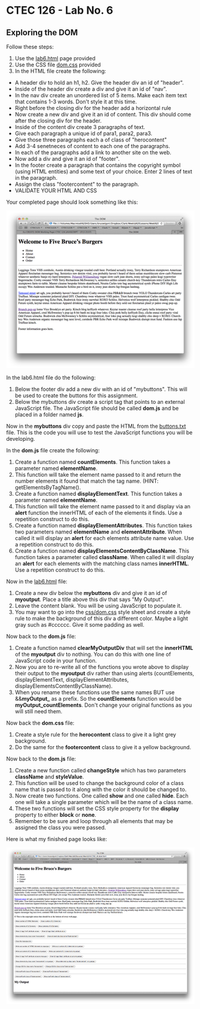 # CTEC 126 - Lab No. 6

## Exploring the DOM

Follow these steps:

1. Use the [lab6.html](lab6.htm) page provided
2. Use the CSS file [dom.css](css/dom.css) provided
3. In the HTML file create the following:
  - A header div to hold an h1, h2. Give the header div an id of "header".
  - Inside of the header div create a div and give it an id of "nav".
  - In the nav div create an unordered list of 5 items. Make each item text that contains 1-3 words. Don't style it at this time.
  - Right before the closing div for the header add a horizontal rule
  - Now create a new div and give it an id of content. This div should come after the closing div for the header.
  - Inside of the content div create 3 paragraphs of text.
  - Give each paragraph a unique id of para1, para2, para3.
  - Give those three paragraphs each a of class of "herocontent"
  - Add 3-4 senetneces of content to each one of the paragraphs.
  - In each of the paragraphs add a link to another site on the web.
  - Now add a div and give it an id of "footer".
  - In the footer create a paragraph that contains the copyright symbol (using HTML entities) and some text of your choice. Enter 2 lines of text in the paragraph.
  - Assign the class "footercontent" to the paragraph.
  - VALIDATE YOUR HTML AND CSS

Your completed page should look something like this:

![Your page should look like this](misc/lab6.png)

In the lab6.html file do the following:

1. Below the footer div add a new div with an id of "mybuttons". This will be used to create the buttons for this assignment.
2. Below the mybuttons div create a script tag that points to an external JavaScript file. The JavaScript file should be called **dom.js** and be placed in a folder named **js**.

Now in the **mybuttons** div copy and paste the HTML from the [buttons.txt](misc/buttons.txt) file. This is the code you will use to test the JavaScript functions you will be developing.

In the **dom.js** file create the following:

1. Create a function named **countElements**. This function takes a parameter named **elementName**.
2. This function will take the element name passed to it and return the number elements it found that match the tag name. (HINT: getElementsByTagName().
3. Create a function named **displayElementText**. This function takes a parameter named **elementName**.
4. This function will take the element name passed to it and display via an **alert** function the innerHTML of each of the elements it finds. Use a repetition construct to do this.
5. Create a function named **displayElementAttributes**. This function takes two parameters named **elementName** and **elementAttribute**. When called it will display an **alert** for each elements attribute name value. Use a repetition construct to do this.
6. Create a function named **displayElementsContentByClassName**. This function takes a parameter called **className**. When called it will display an **alert** for each elements with the matching class names **innerHTML**. Use a repetition construct to do this.

Now in the [lab6.html](lab6.html) file:

1. Create a new div below the **mybuttons** div and give it an id of **myoutput**. Place a title above this div that says "My Output".
2. Leave the content blank. You will be using JavaScript to populate it.
3. You may want to go into the [css/dom.css](css/dom.css) style sheet and create a style rule to make the background of this div a different color. Maybe a light gray such as #cccccc. Give it some padding as well.

Now back to the **dom.js** file:

1. Create a function named **clearMyOutputDiv** that will set the **innerHTML** of the **myoutput** div to nothing. You can do this with one line of JavaScript code in your function.
2. Now you are to re-write all of the functions you wrote above to display their output to the **myoutput** div rather than using alerts (countElements, displayElementText, displayElementAttributes, displayElementsContentByClassName).
3. When you rename these functions use the same names BUT use &&**myOutput_** as a prefix. So the **countElements** function would be **myOutput_countElements**. Don't change your original functions as you will still need them.

Now back the **dom.css** file:

1. Create a style rule for the **herocontent** class to give it a light grey background.
2. Do the same for the **footercontent** class to give it a yellow background.

Now back to the **dom.js** file:

1. Create a new function called **changeStyle** which has two parameters **className** and **styleValue**.
2. This function will be used to change the background color of a class name that is passed to it along with the color it should be changed to.
3. Now create two functions. One called **show** and one called **hide**. Each one will take a single parameter which will be the name of a class name.
4. These two functions will set the CSS style property for the **display** property to either **block** or **none**.
5. Remember to be sure and loop through all elements that may be assigned the class you were passed.

Here is what my finished page looks like:

![lab6-finished.png](misc/lab6-finished.png)